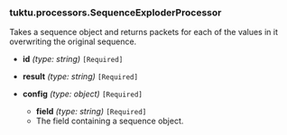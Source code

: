 ### tuktu.processors.SequenceExploderProcessor
Takes a sequence object and returns packets for each of the values in it overwriting the original sequence.

  * **id** *(type: string)* `[Required]`

  * **result** *(type: string)* `[Required]`

  * **config** *(type: object)* `[Required]`

    * **field** *(type: string)* `[Required]`
    - The field containing a sequence object.

